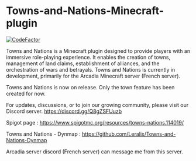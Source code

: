 # Towns-and-Nations-Minecraft-plugin

[![CodeFactor](https://www.codefactor.io/repository/github/leralix/towns-and-nations/badge/main)](https://www.codefactor.io/repository/github/leralix/towns-and-nations/overview/main)

Towns and Nations is a Minecraft plugin designed to provide players with an immersive role-playing experience. It enables the creation of towns, management of land claims, establishment of alliances, and the orchestration of wars and betrayals. Towns and Nations is currently in development, primarily for the Arcadia Minecraft server (French server).

Towns and Nations is now on release. Only the town feature has been created for now.

For updates, discussions, or to join our growing community, please visit our Discord server.
https://discord.gg/Q8gZSFUuzb

Spigot page : https://www.spigotmc.org/resources/towns-nations.114019/

Towns and Nations - Dynmap : https://github.com/Leralix/Towns-and-Nations-Dynmap

Arcadia server discord (French server) can message me from this server.

